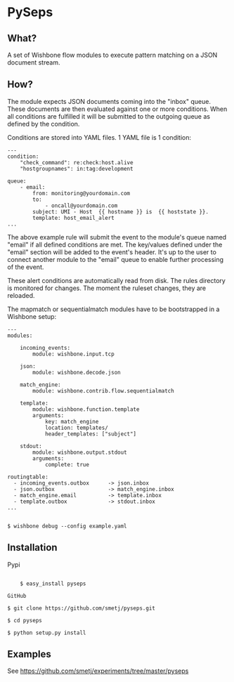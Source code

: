 PySeps
======

What?
-----

A set of Wishbone flow modules to execute pattern matching on a JSON document
stream.

How?
----

The module expects JSON documents coming into the "inbox" queue.  These
documents are then evaluated against one or more conditions.  When all
conditions are fulfilled it will be submitted to the outgoing queue as defined
by the condition.

Conditions are stored into YAML files.  1 YAML file is 1 condition:

    ---
    condition:
        "check_command": re:check:host.alive
        "hostgroupnames": in:tag:development

    queue:
        - email:
            from: monitoring@yourdomain.com
            to:
                - oncall@yourdomain.com
            subject: UMI - Host  {{ hostname }} is  {{ hoststate }}.
            template: host_email_alert
    ...


The above example rule will submit the event to the module's queue named
"email" if all defined conditions are met.  The key/values defined under the
"email" section will be added to the event's header.  It's up to the user to
connect another module to the "email" queue to enable further processing of
the event.

These alert conditions are automatically read from disk. The rules directory
is monitored for changes.  The moment the ruleset changes, they are reloaded.


The mapmatch or sequentialmatch modules have to be bootstrapped in a Wishbone
setup:

    ---
    modules:

        incoming_events:
            module: wishbone.input.tcp

        json:
            module: wishbone.decode.json

        match_engine:
            module: wishbone.contrib.flow.sequentialmatch

        template:
            module: wishbone.function.template
            arguments:
                key: match_engine
                location: templates/
                header_templates: ["subject"]

        stdout:
            module: wishbone.output.stdout
            arguments:
                complete: true

    routingtable:
      - incoming_events.outbox      -> json.inbox
      - json.outbox                 -> match_engine.inbox
      - match_engine.email          -> template.inbox
      - template.outbox             -> stdout.inbox
    ...


    $ wishbone debug --config example.yaml

Installation
------------

Pypi
~~~~

    $ easy_install pyseps

GitHub
~~~~~~

    $ git clone https://github.com/smetj/pyseps.git

    $ cd pyseps

    $ python setup.py install

Examples
--------

See https://github.com/smetj/experiments/tree/master/pyseps

